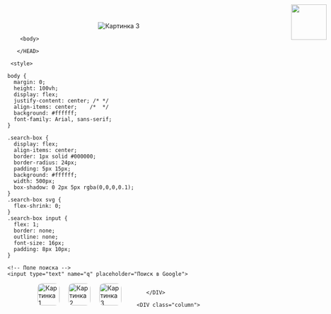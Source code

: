 <!DOCTYPE html>

<HTML>
<HEAD>

<SECTION>

<meta charset="UTF-8">
<body>
 <a href="https://mail.google.com/mail/u/0/k">
<img src="6.png"Картинка" style="position: absolute; top: 10px; right: 10px; width:  80px;">
</a>

<style>
    .gallery {
      display: flex;       /* картинки идут в ряд */
      gap: 20px;           /* отступы между ними */
      justify-content: center; /* выравнивание по центру */
    }
    .gallery img {
      width: 40px;        /* ширина картинки */
      border-radius: 10px; /* скругление углов (необязательно) */
      transition: 0.3s;    /* плавный эффект */
    }
    .gallery img:hover {
      transform: scale(1.05); /* лёгкое увеличение при наведении */
    }
  </style>
</head>
<body>
 
  <center><img src="12.png" alt="Картинка 3"></center>
    </a>
</body>
        <TITLE>Google</TITLE>

        <body>

       </HEAD>
  
     <style>

    body {
      margin: 0;
      height: 100vh;
      display: flex;
      justify-content: center; /* */
      align-items: center;    /*  */
      background: #ffffff;
      font-family: Arial, sans-serif;
    }
    
    .search-box {
      display: flex;
      align-items: center;
      border: 1px solid #000000;
      border-radius: 24px;
      padding: 5px 15px;
      background: #ffffff;
      width: 500px;
      box-shadow: 0 2px 5px rgba(0,0,0,0.1);
    }
    .search-box svg {
      flex-shrink: 0;
    }
    .search-box input {
      flex: 1;
      border: none;
      outline: none;
      font-size: 16px;
      padding: 8px 10px;
    }
  

  </style>
</head>
  <form action="https://www.google.com/search" method="get" class="search-box">
    </svg>

    <!-- Поле поиска -->
    <input type="text" name="q" placeholder="Поиск в Google">

  </form>

</div>
  <DIV class="column">
  <style>
    .gallery {
      display: flex;       /* картинки идут в ряд */
      gap: 20px;           /* отступы между ними */
      justify-content: center; /* выравнивание по центру */
    }
    .gallery img {
      width: 50px;        /* ширина картинки */
      border-radius: 10px; /* скругление углов (необязательно) */
      transition: 0.3s;    /* плавный эффект */
    }
    .gallery img:hover {
      transform: scale(1.05); /* лёгкое увеличение при наведении */
    }
  </style>
</head>
<body>
  <div class="gallery">
    <a href="https://www.youtube.com" target="_blank">
      <img src="1.png" alt="Картинка 1">
    </a>
    <a href="https://ya.ru" target="_blank">
      <img src="2.png" alt="Картинка 2">
    </a>
    <a href="https://vk.com" target="_blank">
      <img src="5.png" alt="Картинка 3">
    </a>
</body>
  
         </DIV>
 
      <DIV class="column">

</SECTION>


</body>
</HTML>
